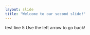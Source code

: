 ```yaml
---
layout: slide
title: "Welcome to our second slide!"
---
```

test line 5
Use the left arrow to go back!
